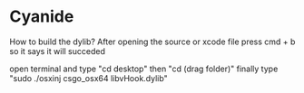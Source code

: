 # Cyanide
How to build the dylib?
After opening the source or xcode file press cmd + b so it says it will succeded 

open terminal and type "cd desktop" then "cd (drag folder)" finally type "sudo ./osxinj csgo_osx64 libvHook.dylib"
